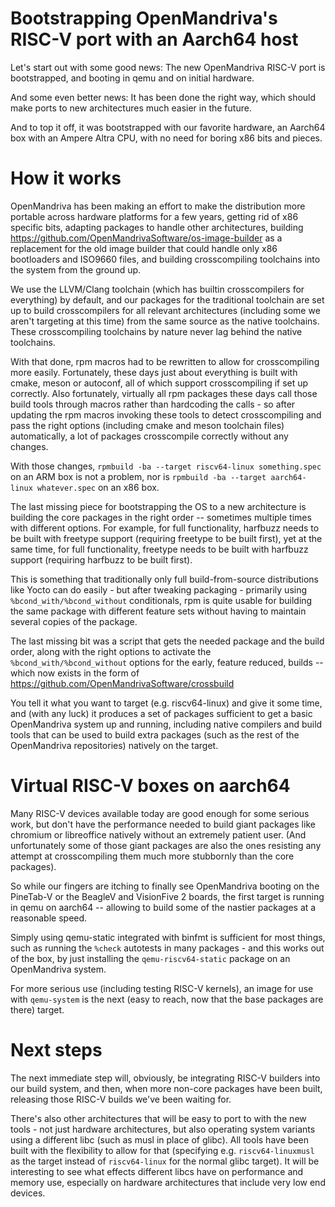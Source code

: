 Bootstrapping OpenMandriva's RISC-V port with an Aarch64 host
=============================================================

Let's start out with some good news: The new OpenMandriva RISC-V port is bootstrapped, and
booting in qemu and on initial hardware.

And some even better news: It has been done the right way, which should make ports to new
architectures much easier in the future.

And to top it off, it was bootstrapped with our favorite hardware, an Aarch64 box with an
Ampere Altra CPU, with no need for boring x86 bits and pieces.


How it works
============

OpenMandriva has been making an effort to make the distribution more portable across hardware
platforms for a few years, getting rid of x86 specific bits, adapting packages to handle other
architectures, building https://github.com/OpenMandrivaSoftware/os-image-builder as a replacement
for the old image builder that could handle only x86 bootloaders and ISO9660 files, and building
crosscompiling toolchains into the system from the ground up.

We use the LLVM/Clang toolchain (which has builtin crosscompilers for everything) by default,
and our packages for the traditional toolchain are set up to build crosscompilers for all
relevant architectures (including some we aren't targeting at this time) from the same source
as the native toolchains. These crosscompiling toolchains by nature never lag behind the
native toolchains.

With that done, rpm macros had to be rewritten to allow for crosscompiling more easily.
Fortunately, these days just about everything is built with cmake, meson or autoconf, all of
which support crosscompiling if set up correctly. Also fortunately, virtually all rpm packages
these days call those build tools through macros rather than hardcoding the calls - so after
updating the rpm macros invoking these tools to detect crosscompiling and pass the right
options (including cmake and meson toolchain files) automatically, a lot of packages
crosscompile correctly without any changes.

With those changes, `rpmbuild -ba --target riscv64-linux something.spec` on an ARM box is
not a problem, nor is `rpmbuild -ba --target aarch64-linux whatever.spec` on an x86 box.

The last missing piece for bootstrapping the OS to a new architecture is building the core
packages in the right order -- sometimes multiple times with different options. For example,
for full functionality, harfbuzz needs to be built with freetype support (requiring freetype
to be built first), yet at the same time, for full functionality, freetype needs to be built
with harfbuzz support (requiring harfbuzz to be built first).

This is something that traditionally only full build-from-source distributions like Yocto can
do easily - but after tweaking packaging - primarily using `%bcond_with/%bcond_without`
conditionals, rpm is quite usable for building the same package with different feature sets
without having to maintain several copies of the package.

The last missing bit was a script that gets the needed package and the build order, along with
the right options to activate the `%bcond_with/%bcond_without` options for the early, feature
reduced, builds -- which now exists in the form of
https://github.com/OpenMandrivaSoftware/crossbuild

You tell it what you want to target (e.g. riscv64-linux) and give it some time, and (with any
luck) it produces a set of packages sufficient to get a basic OpenMandriva system up and
running, including native compilers and build tools that can be used to build extra packages
(such as the rest of the OpenMandriva repositories) natively on the target.


Virtual RISC-V boxes on aarch64
===============================

Many RISC-V devices available today are good enough for some serious work, but don't have the
performance needed to build giant packages like chromium or libreoffice natively without an
extremely patient user. (And unfortunately some of those giant packages are also the ones
resisting any attempt at crosscompiling them much more stubbornly than the core packages).

So while our fingers are itching to finally see OpenMandriva booting on the PineTab-V or the
BeagleV and VisionFive 2 boards, the first target is running in qemu on aarch64 -- allowing to
build some of the nastier packages at a reasonable speed.

Simply using qemu-static integrated with binfmt is sufficient for most things, such as running
the `%check` autotests in many packages - and this works out of the box, by just installing
the `qemu-riscv64-static` package on an OpenMandriva system.

For more serious use (including testing RISC-V kernels), an image for use with `qemu-system` is
the next (easy to reach, now that the base packages are there) target.


Next steps
==========

The next immediate step will, obviously, be integrating RISC-V builders into our build system,
and then, when more non-core packages have been built, releasing those RISC-V builds we've
been waiting for.

There's also other architectures that will be easy to port to with the new tools - not just
hardware architectures, but also operating system variants using a different libc (such as
musl in place of glibc). All tools have been built with the flexibility to allow for that
(specifying e.g. `riscv64-linuxmusl` as the target instead of `riscv64-linux` for the
normal glibc target). It will be interesting to see what effects different libcs have on
performance and memory use, especially on hardware architectures that include very low end
devices.
